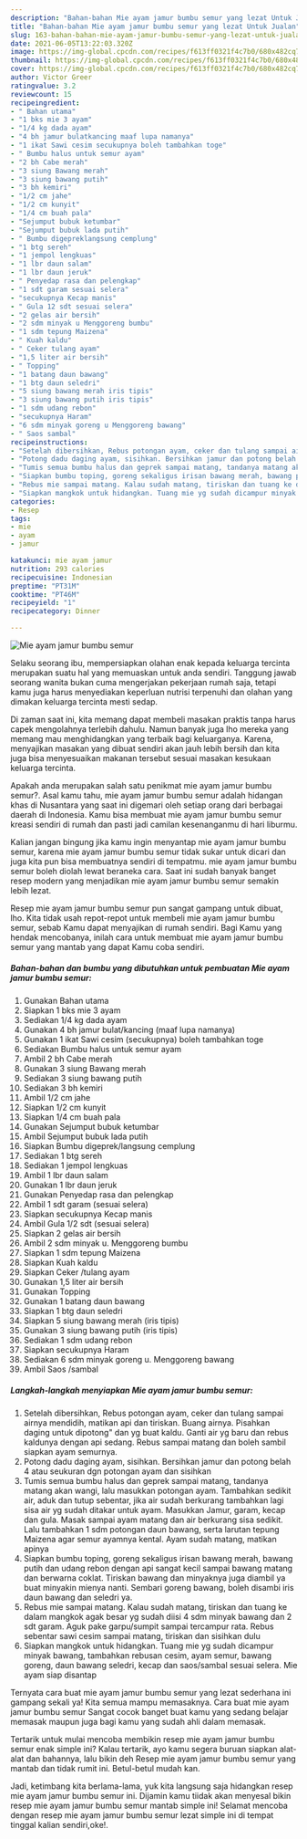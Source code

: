 ```yaml
---
description: "Bahan-bahan Mie ayam jamur bumbu semur yang lezat Untuk Jualan"
title: "Bahan-bahan Mie ayam jamur bumbu semur yang lezat Untuk Jualan"
slug: 163-bahan-bahan-mie-ayam-jamur-bumbu-semur-yang-lezat-untuk-jualan
date: 2021-06-05T13:22:03.320Z
image: https://img-global.cpcdn.com/recipes/f613ff0321f4c7b0/680x482cq70/mie-ayam-jamur-bumbu-semur-foto-resep-utama.jpg
thumbnail: https://img-global.cpcdn.com/recipes/f613ff0321f4c7b0/680x482cq70/mie-ayam-jamur-bumbu-semur-foto-resep-utama.jpg
cover: https://img-global.cpcdn.com/recipes/f613ff0321f4c7b0/680x482cq70/mie-ayam-jamur-bumbu-semur-foto-resep-utama.jpg
author: Victor Greer
ratingvalue: 3.2
reviewcount: 15
recipeingredient:
- " Bahan utama"
- "1 bks mie 3 ayam"
- "1/4 kg dada ayam"
- "4 bh jamur bulatkancing maaf lupa namanya"
- "1 ikat Sawi cesim secukupnya boleh tambahkan toge"
- " Bumbu halus untuk semur ayam"
- "2 bh Cabe merah"
- "3 siung Bawang merah"
- "3 siung bawang putih"
- "3 bh kemiri"
- "1/2 cm jahe"
- "1/2 cm kunyit"
- "1/4 cm buah pala"
- "Sejumput bubuk ketumbar"
- "Sejumput bubuk lada putih"
- " Bumbu digepreklangsung cemplung"
- "1 btg sereh"
- "1 jempol lengkuas"
- "1 lbr daun salam"
- "1 lbr daun jeruk"
- " Penyedap rasa dan pelengkap"
- "1 sdt garam sesuai selera"
- "secukupnya Kecap manis"
- " Gula 12 sdt sesuai selera"
- "2 gelas air bersih"
- "2 sdm minyak u Menggoreng bumbu"
- "1 sdm tepung Maizena"
- " Kuah kaldu"
- " Ceker tulang ayam"
- "1,5 liter air bersih"
- " Topping"
- "1 batang daun bawang"
- "1 btg daun seledri"
- "5 siung bawang merah iris tipis"
- "3 siung bawang putih iris tipis"
- "1 sdm udang rebon"
- "secukupnya Haram"
- "6 sdm minyak goreng u Menggoreng bawang"
- " Saos sambal"
recipeinstructions:
- "Setelah dibersihkan, Rebus potongan ayam, ceker dan tulang sampai airnya mendidih, matikan api dan tiriskan. Buang airnya. Pisahkan daging untuk dipotong&#34; dan yg buat kaldu. Ganti air yg baru dan rebus kaldunya dengan api sedang. Rebus sampai matang dan boleh sambil siapkan ayam semurnya."
- "Potong dadu daging ayam, sisihkan. Bersihkan jamur dan potong belah 4 atau seukuran dgn potongan ayam dan sisihkan"
- "Tumis semua bumbu halus dan geprek sampai matang, tandanya matang akan wangi, lalu masukkan potongan ayam. Tambahkan sedikit air, aduk dan tutup sebentar, jika air sudah berkurang tambahkan lagi sisa air yg sudah ditakar untuk ayam. Masukkan Jamur, garam, kecap dan gula. Masak sampai ayam matang dan air berkurang sisa sedikit. Lalu tambahkan 1 sdm potongan daun bawang, serta larutan tepung Maizena agar semur ayamnya kental. Ayam sudah matang, matikan apinya"
- "Siapkan bumbu toping, goreng sekaligus irisan bawang merah, bawang putih dan udang rebon dengan api sangat kecil sampai bawang matang dan berwarna coklat. Tiriskan bawang dan minyaknya juga diambil ya buat minyakin mienya nanti. Sembari goreng bawang, boleh disambi iris daun bawang dan seledri ya."
- "Rebus mie sampai matang. Kalau sudah matang, tiriskan dan tuang ke dalam mangkok agak besar yg sudah diisi 4 sdm minyak bawang dan 2 sdt garam. Aguk pake garpu/sumpit sampai tercampur rata. Rebus sebentar sawi cesim sampai matang, tiriskan dan sisihkan dulu"
- "Siapkan mangkok untuk hidangkan. Tuang mie yg sudah dicampur minyak bawang, tambahkan rebusan cesim, ayam semur, bawang goreng, daun bawang seledri, kecap dan saos/sambal sesuai selera. Mie ayam siap disantap"
categories:
- Resep
tags:
- mie
- ayam
- jamur

katakunci: mie ayam jamur 
nutrition: 293 calories
recipecuisine: Indonesian
preptime: "PT31M"
cooktime: "PT46M"
recipeyield: "1"
recipecategory: Dinner

---
```



![Mie ayam jamur bumbu semur](https://img-global.cpcdn.com/recipes/f613ff0321f4c7b0/680x482cq70/mie-ayam-jamur-bumbu-semur-foto-resep-utama.jpg)

Selaku seorang ibu, mempersiapkan olahan enak kepada keluarga tercinta merupakan suatu hal yang memuaskan untuk anda sendiri. Tanggung jawab seorang  wanita bukan cuma mengerjakan pekerjaan rumah saja, tetapi kamu juga harus menyediakan keperluan nutrisi terpenuhi dan olahan yang dimakan keluarga tercinta mesti sedap.

Di zaman  saat ini, kita memang dapat membeli masakan praktis tanpa harus capek mengolahnya terlebih dahulu. Namun banyak juga lho mereka yang memang mau menghidangkan yang terbaik bagi keluarganya. Karena, menyajikan masakan yang dibuat sendiri akan jauh lebih bersih dan kita juga bisa menyesuaikan makanan tersebut sesuai masakan kesukaan keluarga tercinta. 



Apakah anda merupakan salah satu penikmat mie ayam jamur bumbu semur?. Asal kamu tahu, mie ayam jamur bumbu semur adalah hidangan khas di Nusantara yang saat ini digemari oleh setiap orang dari berbagai daerah di Indonesia. Kamu bisa membuat mie ayam jamur bumbu semur kreasi sendiri di rumah dan pasti jadi camilan kesenanganmu di hari liburmu.

Kalian jangan bingung jika kamu ingin menyantap mie ayam jamur bumbu semur, karena mie ayam jamur bumbu semur tidak sukar untuk dicari dan juga kita pun bisa membuatnya sendiri di tempatmu. mie ayam jamur bumbu semur boleh diolah lewat beraneka cara. Saat ini sudah banyak banget resep modern yang menjadikan mie ayam jamur bumbu semur semakin lebih lezat.

Resep mie ayam jamur bumbu semur pun sangat gampang untuk dibuat, lho. Kita tidak usah repot-repot untuk membeli mie ayam jamur bumbu semur, sebab Kamu dapat menyajikan di rumah sendiri. Bagi Kamu yang hendak mencobanya, inilah cara untuk membuat mie ayam jamur bumbu semur yang mantab yang dapat Kamu coba sendiri.

<!--inarticleads1-->

##### Bahan-bahan dan bumbu yang dibutuhkan untuk pembuatan Mie ayam jamur bumbu semur:

1. Gunakan  Bahan utama
1. Siapkan 1 bks mie 3 ayam
1. Sediakan 1/4 kg dada ayam
1. Gunakan 4 bh jamur bulat/kancing (maaf lupa namanya)
1. Gunakan 1 ikat Sawi cesim (secukupnya) boleh tambahkan toge
1. Sediakan  Bumbu halus untuk semur ayam
1. Ambil 2 bh Cabe merah
1. Gunakan 3 siung Bawang merah
1. Sediakan 3 siung bawang putih
1. Sediakan 3 bh kemiri
1. Ambil 1/2 cm jahe
1. Siapkan 1/2 cm kunyit
1. Siapkan 1/4 cm buah pala
1. Gunakan Sejumput bubuk ketumbar
1. Ambil Sejumput bubuk lada putih
1. Siapkan  Bumbu digeprek/langsung cemplung
1. Sediakan 1 btg sereh
1. Sediakan 1 jempol lengkuas
1. Ambil 1 lbr daun salam
1. Gunakan 1 lbr daun jeruk
1. Gunakan  Penyedap rasa dan pelengkap
1. Ambil 1 sdt garam (sesuai selera)
1. Siapkan secukupnya Kecap manis
1. Ambil  Gula 1/2 sdt (sesuai selera)
1. Siapkan 2 gelas air bersih
1. Ambil 2 sdm minyak u. Menggoreng bumbu
1. Siapkan 1 sdm tepung Maizena
1. Siapkan  Kuah kaldu
1. Siapkan  Ceker /tulang ayam
1. Gunakan 1,5 liter air bersih
1. Gunakan  Topping
1. Gunakan 1 batang daun bawang
1. Siapkan 1 btg daun seledri
1. Siapkan 5 siung bawang merah (iris tipis)
1. Gunakan 3 siung bawang putih (iris tipis)
1. Sediakan 1 sdm udang rebon
1. Siapkan secukupnya Haram
1. Sediakan 6 sdm minyak goreng u. Menggoreng bawang
1. Ambil  Saos /sambal




<!--inarticleads2-->

##### Langkah-langkah menyiapkan Mie ayam jamur bumbu semur:

1. Setelah dibersihkan, Rebus potongan ayam, ceker dan tulang sampai airnya mendidih, matikan api dan tiriskan. Buang airnya. Pisahkan daging untuk dipotong&#34; dan yg buat kaldu. Ganti air yg baru dan rebus kaldunya dengan api sedang. Rebus sampai matang dan boleh sambil siapkan ayam semurnya.
1. Potong dadu daging ayam, sisihkan. Bersihkan jamur dan potong belah 4 atau seukuran dgn potongan ayam dan sisihkan
1. Tumis semua bumbu halus dan geprek sampai matang, tandanya matang akan wangi, lalu masukkan potongan ayam. Tambahkan sedikit air, aduk dan tutup sebentar, jika air sudah berkurang tambahkan lagi sisa air yg sudah ditakar untuk ayam. Masukkan Jamur, garam, kecap dan gula. Masak sampai ayam matang dan air berkurang sisa sedikit. Lalu tambahkan 1 sdm potongan daun bawang, serta larutan tepung Maizena agar semur ayamnya kental. Ayam sudah matang, matikan apinya
1. Siapkan bumbu toping, goreng sekaligus irisan bawang merah, bawang putih dan udang rebon dengan api sangat kecil sampai bawang matang dan berwarna coklat. Tiriskan bawang dan minyaknya juga diambil ya buat minyakin mienya nanti. Sembari goreng bawang, boleh disambi iris daun bawang dan seledri ya.
1. Rebus mie sampai matang. Kalau sudah matang, tiriskan dan tuang ke dalam mangkok agak besar yg sudah diisi 4 sdm minyak bawang dan 2 sdt garam. Aguk pake garpu/sumpit sampai tercampur rata. Rebus sebentar sawi cesim sampai matang, tiriskan dan sisihkan dulu
1. Siapkan mangkok untuk hidangkan. Tuang mie yg sudah dicampur minyak bawang, tambahkan rebusan cesim, ayam semur, bawang goreng, daun bawang seledri, kecap dan saos/sambal sesuai selera. Mie ayam siap disantap




Ternyata cara buat mie ayam jamur bumbu semur yang lezat sederhana ini gampang sekali ya! Kita semua mampu memasaknya. Cara buat mie ayam jamur bumbu semur Sangat cocok banget buat kamu yang sedang belajar memasak maupun juga bagi kamu yang sudah ahli dalam memasak.

Tertarik untuk mulai mencoba membikin resep mie ayam jamur bumbu semur enak simple ini? Kalau tertarik, ayo kamu segera buruan siapkan alat-alat dan bahannya, lalu bikin deh Resep mie ayam jamur bumbu semur yang mantab dan tidak rumit ini. Betul-betul mudah kan. 

Jadi, ketimbang kita berlama-lama, yuk kita langsung saja hidangkan resep mie ayam jamur bumbu semur ini. Dijamin kamu tiidak akan menyesal bikin resep mie ayam jamur bumbu semur mantab simple ini! Selamat mencoba dengan resep mie ayam jamur bumbu semur lezat simple ini di tempat tinggal kalian sendiri,oke!.

